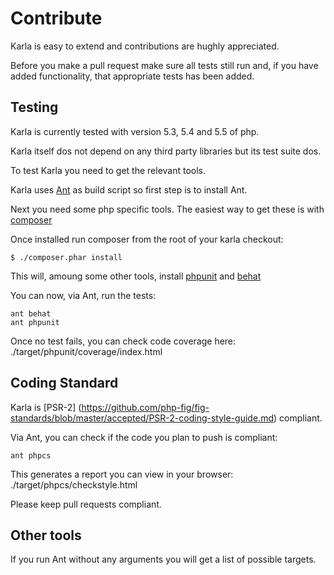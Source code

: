 # Contribute

Karla is easy to extend and contributions are hughly appreciated.

Before you make a pull request make sure all tests still run and, if you have added functionality, that appropriate tests has been added. 

## Testing

Karla is currently tested with version 5.3, 5.4 and 5.5 of php.

Karla itself dos not depend on any third party libraries but its test suite dos.

To test Karla you need to get the relevant tools. 

Karla uses [Ant](http://ant.apache.org/) as build script so first step is to install Ant.

Next you need some php specific tools. The easiest way to get these is with [composer](https://getcomposer.org/)

Once installed run composer from the root of your karla checkout:
```
$ ./composer.phar install
``` 

This will, amoung some other tools, install [phpunit](http://phpunit.de/) and [behat](http://behat.org/)

You can now, via Ant, run the tests:
```
ant behat
ant phpunit
```

Once no test fails, you can check code coverage here: ./target/phpunit/coverage/index.html 

## Coding Standard

Karla is [PSR-2] (https://github.com/php-fig/fig-standards/blob/master/accepted/PSR-2-coding-style-guide.md) compliant. 

Via Ant, you can check if the code you plan to push is compliant:
```
ant phpcs
``` 

This generates a report you can view in your browser: ./target/phpcs/checkstyle.html

Please keep pull requests compliant.

## Other tools

If you run Ant without any arguments you will get a list of possible targets.



